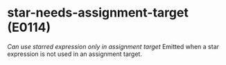 # star-needs-assignment-target (E0114)
*Can use starred expression only in assignment target* Emitted when a
star expression is not used in an assignment target.

